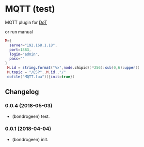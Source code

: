 # MQTT (test)

 MQTT plugin for [DoT](https://github.com/bondrogeen/DoT)

or run manual

```lua
M={
  server="192.168.1.10",
  port=1883,
  login="admin",
  pass=""
}
 M.id = string.format("%x",node.chipid()*256):sub(0,6):upper()
 M.topic = "/ESP"..M.id.."/"
 dofile("MQTT.lua")({init=true})

```



## Changelog
### 0.0.4 (2018-05-03)
* (bondrogeen) test.
### 0.0.1 (2018-04-04)
* (bondrogeen) init.